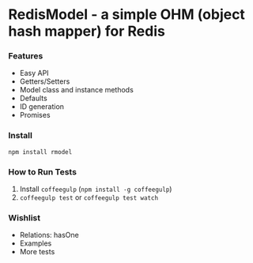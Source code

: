 # RedisModel - a simple OHM (object hash mapper) for Redis

### Features
- Easy API
- Getters/Setters
- Model class and instance methods
- Defaults
- ID generation
- Promises

### Install
`npm install rmodel`

### How to Run Tests
1. Install `coffeegulp` (`npm install -g coffeegulp`)
2. `coffeegulp test` or `coffeegulp test watch`

### Wishlist
- Relations: hasOne
- Examples
- More tests